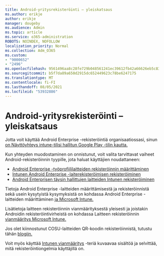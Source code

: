 ```yaml
---
title: Android-yritysrekisteröinti – yleiskatsaus
ms.author: erikje
author: erikje
manager: dougeby
ms.audience: Admin
ms.topic: article
ms.service: o365-administration
ROBOTS: NOINDEX, NOFOLLOW
localization_priority: Normal
ms.collection: Adm_O365
ms.custom:
- "9000652"
- "2496"
ms.openlocfilehash: 9561496aa8c28fe729b048561241ec39612fb42a66626eb5c83c73fdbe61d904
ms.sourcegitcommit: b5f7da89a650d2915dc652449623c78be6247175
ms.translationtype: MT
ms.contentlocale: fi-FI
ms.lasthandoff: 08/05/2021
ms.locfileid: "53932886"
---
```

# <a name="android-enterprise-enrollment---overview"></a>Android-yritysrekisteröinti – yleiskatsaus

Jotta voit käyttää Android Enterprise -rekisteröintiä organisaatiossasi, sinun [on Näyttöyhteys intune-tilisi hallitun Google Play -tilin kautta.](https://docs.microsoft.com/intune/enrollment/connect-intune-android-enterprise) 

Kun yhteyden muodostaminen on onnistunut, voit valita tarvittavat vaiheet Android-rekisteröinnin tyypille, jota haluat käyttäjien noudattaneen:

- [Android Enterprise -työprofiililaitteiden rekisteröinnin määrittäminen](https://docs.microsoft.com/intune/enrollment/android-work-profile-enroll)
- [Intunen Android Enterprise -laiterekisteröimisen rekisteröiminen](https://docs.microsoft.com/intune/enrollment/android-kiosk-enroll)
- [Android Enterprisen täysin hallittujen laitteiden Intunen rekisteröiminen](https://docs.microsoft.com/intune/enrollment/android-fully-managed-enroll)

Tietoja Android Enterprise -laitteiden määrittämisestä ja rekisteröinnistä sekä usein kysytyistä kysymyksistä on kohdassa Android Enterprise -laitteiden määrittäminen [ja Microsoft Intune.](https://support.microsoft.com/help/4476974/configuring-and-troubleshooting-android-enterprise-devices-in-intune)

Lisätietoja laitteen rekisteröinnin vianmäärityksestä yleisesti ja joistakin Androidin rekisteröintivirheistä on kohdassa Laitteen rekisteröinnin [vianmääritys Microsoft Intune.](https://docs.microsoft.com/intune/enrollment/troubleshoot-device-enrollment-in-intune)

Jos olet kiinnostunut COSU-laitteiden QR-koodin rekisteröinnistä, tutustu tähän [blogiin.](https://techcommunity.microsoft.com/t5/Intune-Customer-Success/COSU-Configuration-and-Enrollment-using-the-QR-code-enrollment/ba-p/280184)

Voit myös käyttää [Intunen vianmääritys](https://docs.microsoft.com/intune/fundamentals/help-desk-operators) -teriä kuvaavaa sisältöä ja selvittää, mitä rekisteröintiongelmia käyttäjillä on.
